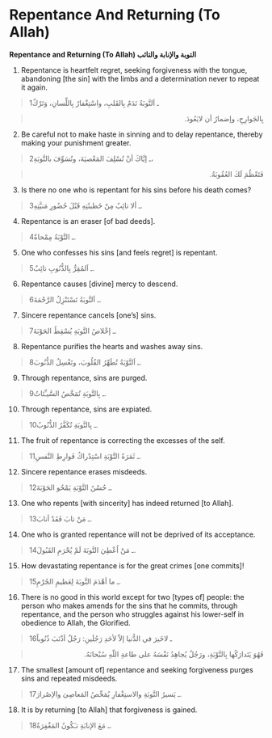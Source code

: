 Repentance And Returning (To Allah)
===================================

**Repentance and Returning (To Allah) التوبة والإنابة والتائب**

1. Repentance is heartfelt regret, seeking forgiveness with the tongue,
abandoning [the sin] with the limbs and a determination never to repeat
it again.

> 1ـ اَلتَّوبَةُ نَدَمٌ بِالقَلبِ، واسْتِغْفارٌ بِاللِّسانِ، وَتَرْكٌ
<blockquote dir="rtl">
  <p>
بِالجَوارِحِ، وإضمارُ أن لايَعُودَ.
  </p>
</blockquote>

2. Be careful not to make haste in sinning and to delay repentance,
thereby making your punishment greater.

> 2ـ إيَّاكَ أنْ تُسْلِفَ المَعْصيَةَ، وتُسَوِّفَ بالتَّوبَةِ،
<blockquote dir="rtl">
  <p>
فَتَعْظُمَ لَكَ العُقُوبَةُ.
  </p>
</blockquote>

3. Is there no one who is repentant for his sins before his death comes?

> 3ـ ألا تائِبٌ مِنْ خَطيئَتِهِ قَبْلَ حُضُورِ مَنيَّتِهِ.

4. Repentance is an eraser [of bad deeds].

> 4ـ التَّوْبَةُ مِمْحاةٌ.

5. One who confesses his sins [and feels regret] is repentant.

> 5ـ اَلمُقِرُّ بِالذُّنُوبِ تائِبٌ.

6. Repentance causes [divine] mercy to descend.

> 6ـ اَلتَّوبَةُ تَسْتَنْزِلُ الرَّحْمَةَ.

7. Sincere repentance cancels [one’s] sins.

> 7ـ إخْلاصُ التَّوبَةِ يُسْقِطُ الحَوْبَةَ.

8. Repentance purifies the hearts and washes away sins.

> 8ـ اَلتَّوْبَةُ تُطَهِّرُ القُلُوبَ، وتَغْسِلُ الذُّنُوبَ.

9. Through repentance, sins are purged.

> 9ـ بِالتَّوبَةِ تُمَحَّصُ السَّيـِّئاتُ.

10. Through repentance, sins are expiated.

> 10ـ بِالتَّوبَةِ تُكَفَّرُ الذُّنُوبُ.

11. The fruit of repentance is correcting the excesses of the self.

> 11ـ ثَمَرَةُ التَّوْبَةِ اسْتِدْراكُ فَوارِطِ النَّفسِ.

12. Sincere repentance erases misdeeds.

> 12ـ حُسْنُ التَّوْبَةِ يَمْحُو الحَوْبَةَ.

13. One who repents [with sincerity] has indeed returned [to Allah].

> 13ـ مَنْ تابَ فَقَدْ أنابَ.

14. One who is granted repentance will not be deprived of its
acceptance.

> 14ـ مَنْ اُعْطِيَ التَّوبَةَ لَمْ يُحْرَمِ القَبُولَ.

15. How devastating repentance is for the great crimes [one commits]!

> 15ـ ما أهْدَمَ التَّوبَةَ لِعَظيمِ الجُرْمِ.

16. There is no good in this world except for two [types of] people: the
person who makes amends for the sins that he commits, through
repentance, and the person who struggles against his lower-self in
obedience to Allah, the Glorified.

> 16ـ لاخَيرَ في الدُّنيا إلاّ لأحَدِ رَجُلَينِ: رَجُلٌ أذْنَبَ ذُنُوباً
<blockquote dir="rtl">
  <p>
فَهُوَ يَتَدارَكُها بِالتَّوْبَةِ، ورَجُلٌ يُجاهِدُ نَفْسَهُ على طاعةِ
اللّهِ سُبْحانَهُ.
  </p>
</blockquote>

17. The smallest [amount of] repentance and seeking forgiveness purges
sins and repeated misdeeds.

> 17ـ يَسيرُ التَّوبَةِ والاستِغْفارِ يُمَحِّصُ المَعاصِىَ والإصْرارَ.

18. It is by returning [to Allah] that forgiveness is gained.

> 18ـ مَعَ الإنابَةِ تـَكُونُ المَغْفِرَةُ.


